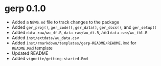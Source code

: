# gerp 0.1.0

* Added a `NEWS.md` file to track changes to the package  
* Added `ger_proj()`, `ger_code()`, `ger_data()`, `ger_docs()`, and `ger_setup()`   
* Added `data-raw/wu_df.R`, `data-raw/wu_dt.R`, and `data-raw/wu_tbl.R`  
* Added `inst/extdata/wu_data.csv`  
* Added `inst/rmarkdown/templates/gerp-README/README.Rmd` for `README.Rmd` template
* Updated README  
* Added `vignette/getting-started.Rmd`  
